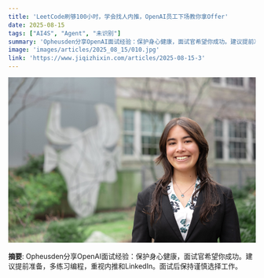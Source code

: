 ```yaml
---
title: 'LeetCode刷够100小时，学会找人内推，OpenAI员工下场教你拿Offer'
date: 2025-08-15
tags: ["AI4S", "Agent", "未识别"]
summary: 'Opheusden分享OpenAI面试经验：保护身心健康，面试官希望你成功。建议提前准备，多练习编程，重视内推和LinkedIn。面试后保持谨慎选择工作。'
image: 'images/articles/2025_08_15/010.jpg'
link: 'https://www.jiqizhixin.com/articles/2025-08-15-3'
---
```

![LeetCode刷够100小时，学会找人内推，OpenAI员工下场教你拿Offer](images/articles/2025_08_15/010.jpg)

**摘要**: Opheusden分享OpenAI面试经验：保护身心健康，面试官希望你成功。建议提前准备，多练习编程，重视内推和LinkedIn。面试后保持谨慎选择工作。
